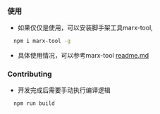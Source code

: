 ### 使用
- 如果仅仅是使用，可以安装脚手架工具marx-tool,
```bash
  npm i marx-tool -g
```
- 具体使用情况，可以参考marx-tool [readme.md](https://github.com/Yann-Wang/marx-tool)

### Contributing
- 开发完成后需要手动执行编译逻辑
```bash
  npm run build
```
